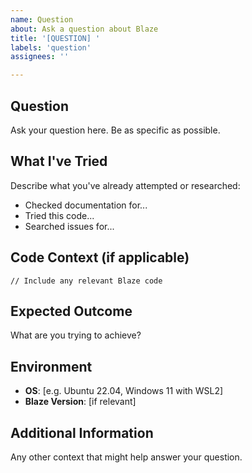 ```yaml
---
name: Question
about: Ask a question about Blaze
title: '[QUESTION] '
labels: 'question'
assignees: ''

---
```


## Question
Ask your question here. Be as specific as possible.

## What I've Tried
Describe what you've already attempted or researched:
- Checked documentation for...
- Tried this code...
- Searched issues for...

## Code Context (if applicable)
```blaze
// Include any relevant Blaze code
```

## Expected Outcome
What are you trying to achieve?

## Environment
- **OS**: [e.g. Ubuntu 22.04, Windows 11 with WSL2]
- **Blaze Version**: [if relevant]

## Additional Information
Any other context that might help answer your question.